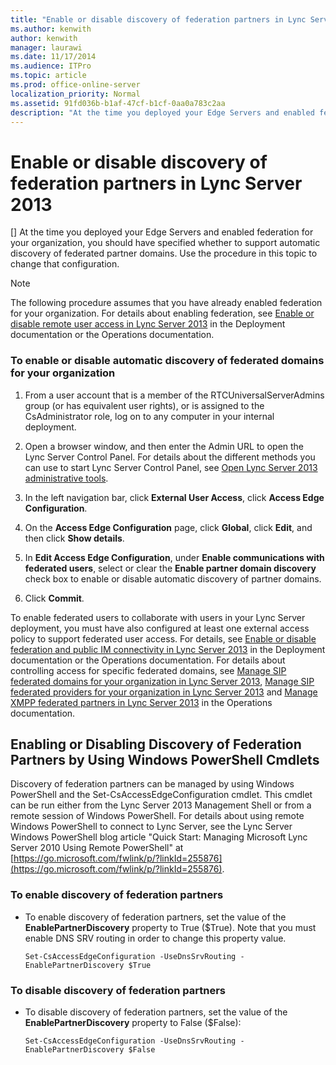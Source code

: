 ```yaml
---
title: "Enable or disable discovery of federation partners in Lync Server 2013"
ms.author: kenwith
author: kenwith
manager: laurawi
ms.date: 11/17/2014
ms.audience: ITPro
ms.topic: article
ms.prod: office-online-server
localization_priority: Normal
ms.assetid: 91fd036b-b1af-47cf-b1cf-0aa0a783c2aa
description: "At the time you deployed your Edge Servers and enabled federation for your organization, you should have specified whether to support automatic discovery of federated partner domains. Use the procedure in this topic to change that configuration."
---
```


# Enable or disable discovery of federation partners in Lync Server 2013
[]
At the time you deployed your Edge Servers and enabled federation for your organization, you should have specified whether to support automatic discovery of federated partner domains. Use the procedure in this topic to change that configuration.
  
> [!NOTE]
> The following procedure assumes that you have already enabled federation for your organization. For details about enabling federation, see [Enable or disable remote user access in Lync Server 2013](enable-or-disable-remote-user-access.md) in the Deployment documentation or the Operations documentation. 
  
### To enable or disable automatic discovery of federated domains for your organization

1. From a user account that is a member of the RTCUniversalServerAdmins group (or has equivalent user rights), or is assigned to the CsAdministrator role, log on to any computer in your internal deployment.
    
2. Open a browser window, and then enter the Admin URL to open the Lync Server Control Panel. For details about the different methods you can use to start Lync Server Control Panel, see [Open Lync Server 2013 administrative tools](open-lync-server-administrative-tools.md).
    
3. In the left navigation bar, click **External User Access**, click **Access Edge Configuration**.
    
4. On the **Access Edge Configuration** page, click **Global**, click **Edit**, and then click **Show details**.
    
5. In **Edit Access Edge Configuration**, under **Enable communications with federated users**, select or clear the **Enable partner domain discovery** check box to enable or disable automatic discovery of partner domains. 
    
6. Click **Commit**.
    
To enable federated users to collaborate with users in your Lync Server deployment, you must have also configured at least one external access policy to support federated user access. For details, see [Enable or disable federation and public IM connectivity in Lync Server 2013](enable-or-disable-federation-and-public-im-connectivity.md) in the Deployment documentation or the Operations documentation. For details about controlling access for specific federated domains, see [Manage SIP federated domains for your organization in Lync Server 2013](manage-sip-federated-domains-for-your-organization.md), [Manage SIP federated providers for your organization in Lync Server 2013](manage-sip-federated-providers-for-your-organization.md) and [Manage XMPP federated partners in Lync Server 2013](manage-xmpp-federated-partners-for-your-organization.md) in the Operations documentation. 
## Enabling or Disabling Discovery of Federation Partners by Using Windows PowerShell Cmdlets

Discovery of federation partners can be managed by using Windows PowerShell and the Set-CsAccessEdgeConfiguration cmdlet. This cmdlet can be run either from the Lync Server 2013 Management Shell or from a remote session of Windows PowerShell. For details about using remote Windows PowerShell to connect to Lync Server, see the Lync Server Windows PowerShell blog article "Quick Start: Managing Microsoft Lync Server 2010 Using Remote PowerShell" at [https://go.microsoft.com/fwlink/p/?linkId=255876](https://go.microsoft.com/fwlink/p/?linkId=255876).
  
### To enable discovery of federation partners

- To enable discovery of federation partners, set the value of the **EnablePartnerDiscovery** property to True ($True). Note that you must enable DNS SRV routing in order to change this property value. 
    
  ```
  Set-CsAccessEdgeConfiguration -UseDnsSrvRouting -EnablePartnerDiscovery $True
  
  ```

### To disable discovery of federation partners

- To disable discovery of federation partners, set the value of the **EnablePartnerDiscovery** property to False ($False): 
    
  ```
  Set-CsAccessEdgeConfiguration -UseDnsSrvRouting -EnablePartnerDiscovery $False
  
  ```


